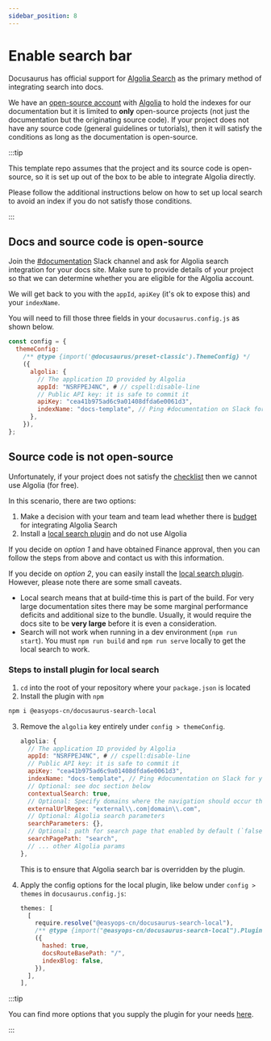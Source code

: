 ```yaml
---
sidebar_position: 8
---
```


# Enable search bar

Docusaurus has official support for [Algolia Search](https://docusaurus.io/docs/search#using-algolia-docsearch) as the primary method of integrating search into docs.

We have an [open-source account](https://docsearch.algolia.com/docs/who-can-apply/) with [Algolia](https://www.algolia.com/) to hold the indexes for our documentation but it is limited to **only** open-source projects (not just the documentation but the originating source code). If your project does not have any source code (general guidelines or tutorials), then it will satisfy the conditions as long as the documentation is open-source.

:::tip

This template repo assumes that the project and its source code is open-source, so it is set up out of the box to be able to integrate Algolia directly.

Please follow the additional instructions below on how to set up local search to avoid an index if you do not satisfy those conditions.

:::

## Docs and source code is open-source

Join the [#documentation](https://consensys.slack.com/archives/C0272B5P1CY) Slack channel and ask for Algolia search integration for your docs site. Make sure to provide details of your project so that we can determine whether you are eligible for the Algolia account.

We will get back to you with the `appId`, `apiKey` (it's ok to expose this) and your `indexName`.

You will need to fill those three fields in your `docusaurus.config.js` as shown below.

```js {7-10} title="docusaurus.config.js"
const config = {
  themeConfig:
    /** @type {import('@docusaurus/preset-classic').ThemeConfig} */
    ({
      algolia: {
        // The application ID provided by Algolia
        appId: "NSRFPEJ4NC", # // cspell:disable-line
        // Public API key: it is safe to commit it
        apiKey: "cea41b975ad6c9a01408dfda6e0061d3",
        indexName: "docs-template", // Ping #documentation on Slack for your index name
      },
    }),
};
```

## Source code is not open-source

Unfortunately, if your project does not satisfy the [checklist](https://docsearch.algolia.com/docs/who-can-apply/) then we cannot use Algolia (for free).

In this scenario, there are two options:

1. Make a decision with your team and team lead whether there is [budget](https://www.algolia.com/pricing/) for integrating Algolia Search
2. Install a [local search plugin](https://github.com/easyops-cn/docusaurus-search-local) and do not use Algolia

If you decide on _option 1_ and have obtained Finance approval, then you can follow the steps from above and contact us with this information.

If you decide on _option 2_, you can easily install the [local search plugin](https://github.com/easyops-cn/docusaurus-search-local). However, please note there are some small caveats.

- Local search means that at build-time this is part of the build. For very large documentation sites there may be some marginal performance deficits and additional size to the bundle. Usually, it would require the docs site to be **very large** before it is even a consideration.
- Search will not work when running in a dev environment (`npm run start`). You must `npm run build` and `npm run serve` locally to get the local search to work.

### Steps to install plugin for local search

1. `cd` into the root of your repository where your `package.json` is located
2. Install the plugin with `npm`

```bash
npm i @easyops-cn/docusaurus-search-local
```

3. Remove the `algolia` key entirely under `config > themeConfig`.

   ```js title="DELETE ME in docusaurus.config.js"
   algolia: {
     // The application ID provided by Algolia
     appId: "NSRFPEJ4NC", # // cspell:disable-line
     // Public API key: it is safe to commit it
     apiKey: "cea41b975ad6c9a01408dfda6e0061d3",
     indexName: "docs-template", // Ping #documentation on Slack for your index name
     // Optional: see doc section below
     contextualSearch: true,
     // Optional: Specify domains where the navigation should occur through window.location instead on history.push. Useful when our Algolia config crawls multiple documentation sites and we want to navigate with window.location.href to them.
     externalUrlRegex: "external\\.com|domain\\.com",
     // Optional: Algolia search parameters
     searchParameters: {},
     // Optional: path for search page that enabled by default (`false` to disable it)
     searchPagePath: "search",
     // ... other Algolia params
   },
   ```

   This is to ensure that Algolia search bar is overridden by the plugin.

4. Apply the config options for the local plugin, like below under `config > themes` in `docusaurus.config.js`:

   ```js
   themes: [
     [
       require.resolve("@easyops-cn/docusaurus-search-local"),
       /** @type {import("@easyops-cn/docusaurus-search-local").PluginOptions} */
       ({
         hashed: true,
         docsRouteBasePath: "/",
         indexBlog: false,
       }),
     ],
   ],
   ```

:::tip

You can find more options that you supply the plugin for your needs [here](https://github.com/easyops-cn/docusaurus-search-local#theme-options).

:::
